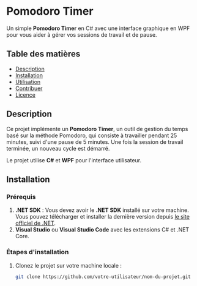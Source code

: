 # Pomodoro Timer

Un simple **Pomodoro Timer** en C# avec une interface graphique en WPF pour vous aider à gérer vos sessions de travail et de pause.

## Table des matières

- [Description](#description)
- [Installation](#installation)
- [Utilisation](#utilisation)
- [Contribuer](#contribuer)
- [Licence](#licence)

## Description

Ce projet implémente un **Pomodoro Timer**, un outil de gestion du temps basé sur la méthode Pomodoro, qui consiste à travailler pendant 25 minutes, suivi d'une pause de 5 minutes. Une fois la session de travail terminée, un nouveau cycle est démarré.

Le projet utilise **C#** et **WPF** pour l'interface utilisateur.

## Installation

### Prérequis

1. **.NET SDK** : Vous devez avoir le **.NET SDK** installé sur votre machine. Vous pouvez télécharger et installer la dernière version depuis [le site officiel de .NET](https://dotnet.microsoft.com/download).
2. **Visual Studio** ou **Visual Studio Code** avec les extensions C# et .NET Core.

### Étapes d'installation

1. Clonez le projet sur votre machine locale :
   ```bash
   git clone https://github.com/votre-utilisateur/nom-du-projet.git
